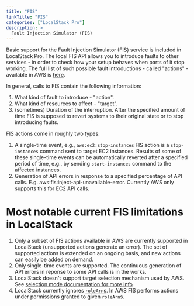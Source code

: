 ```yaml
---
title: "FIS"
linkTitle: "FIS"
categories: ["LocalStack Pro"]
description: >
  Fault Injection Simulator (FIS)
---
```


Basic support for the Fault Injection Simulator (FIS) service is included in LocalStack Pro. The local FIS API allows you to introduce faults to other services - in order to check how your setup behaves when parts of it stop working.
The full list of such possible fault introductions - called "actions" - available in AWS is [here](https://docs.aws.amazon.com/fis/latest/userguide/fis-actions-reference.html).

In general, calls to FIS contain the following information:

1. What kind of fault to introduce - "action".
2. What kind of resources to affect - "target".
3. (sometimes) Duration of the interruption. After the specified amount of time FIS is supposed to revert systems to their original state or to stop introducing faults.

FIS actions come in roughly two types:

1. A single-time event, e.g., `aws:ec2:stop-instances` FIS action is a `stop-instances` command sent to target EC2 instances. Results of some of these single-time events can be automatically reverted after a specified period of time, e.g., by sending `start-instances` command to the affected instances.
2. Generation of API errors in response to a specified percentage of API calls. E.g. aws:fis:inject-api-unavailable-error. Currently AWS only supports this for EC2 API calls.

# Most notable current FIS limitations in LocalStack
1. Only a subset of FIS actions available in AWS are currently supported in LocalStack (unsupported actions generate an error). The set of supported actions is extended on an ongoing basis, and new actions can easily be added on demand.
2. Only single-time events are supported. The continuous generation of API errors in reponse to some API calls is in the works.
3. LocalStack doesn't support target selection mechanism used by AWS. See [selection mode documentation for more info](https://docs.aws.amazon.com/fis/latest/userguide/targets.html#target-selection-mode)
4. LocalStack currently ignores [`roleArn`s](https://docs.aws.amazon.com/fis/latest/APIReference/API_ExperimentTemplate.html#fis-Type-ExperimentTemplate-roleArn). In AWS FIS performs actions under permissions granted to given `roleArn`s.
